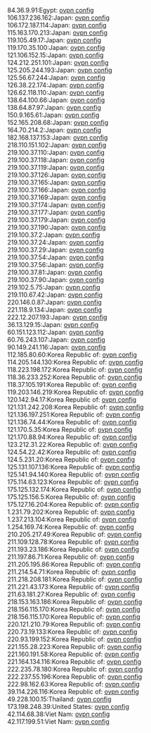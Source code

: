 84.36.9.91:Egypt: [ovpn config](vpn/84_36_9_91.ovpn)  
106.137.236.162:Japan: [ovpn config](vpn/106_137_236_162.ovpn)  
106.172.187.114:Japan: [ovpn config](vpn/106_172_187_114.ovpn)  
115.163.170.213:Japan: [ovpn config](vpn/115_163_170_213.ovpn)  
119.105.49.17:Japan: [ovpn config](vpn/119_105_49_17.ovpn)  
119.170.35.100:Japan: [ovpn config](vpn/119_170_35_100.ovpn)  
121.106.152.15:Japan: [ovpn config](vpn/121_106_152_15.ovpn)  
124.212.251.101:Japan: [ovpn config](vpn/124_212_251_101.ovpn)  
125.205.244.193:Japan: [ovpn config](vpn/125_205_244_193.ovpn)  
125.56.67.244:Japan: [ovpn config](vpn/125_56_67_244.ovpn)  
126.38.22.174:Japan: [ovpn config](vpn/126_38_22_174.ovpn)  
126.62.118.110:Japan: [ovpn config](vpn/126_62_118_110.ovpn)  
138.64.100.66:Japan: [ovpn config](vpn/138_64_100_66.ovpn)  
138.64.87.97:Japan: [ovpn config](vpn/138_64_87_97.ovpn)  
150.9.165.61:Japan: [ovpn config](vpn/150_9_165_61.ovpn)  
152.165.208.68:Japan: [ovpn config](vpn/152_165_208_68.ovpn)  
164.70.214.2:Japan: [ovpn config](vpn/164_70_214_2.ovpn)  
182.168.137.153:Japan: [ovpn config](vpn/182_168_137_153.ovpn)  
218.110.151.102:Japan: [ovpn config](vpn/218_110_151_102.ovpn)  
219.100.37.110:Japan: [ovpn config](vpn/219_100_37_110.ovpn)  
219.100.37.118:Japan: [ovpn config](vpn/219_100_37_118.ovpn)  
219.100.37.119:Japan: [ovpn config](vpn/219_100_37_119.ovpn)  
219.100.37.126:Japan: [ovpn config](vpn/219_100_37_126.ovpn)  
219.100.37.165:Japan: [ovpn config](vpn/219_100_37_165.ovpn)  
219.100.37.166:Japan: [ovpn config](vpn/219_100_37_166.ovpn)  
219.100.37.169:Japan: [ovpn config](vpn/219_100_37_169.ovpn)  
219.100.37.174:Japan: [ovpn config](vpn/219_100_37_174.ovpn)  
219.100.37.177:Japan: [ovpn config](vpn/219_100_37_177.ovpn)  
219.100.37.179:Japan: [ovpn config](vpn/219_100_37_179.ovpn)  
219.100.37.190:Japan: [ovpn config](vpn/219_100_37_190.ovpn)  
219.100.37.2:Japan: [ovpn config](vpn/219_100_37_2.ovpn)  
219.100.37.24:Japan: [ovpn config](vpn/219_100_37_24.ovpn)  
219.100.37.29:Japan: [ovpn config](vpn/219_100_37_29.ovpn)  
219.100.37.54:Japan: [ovpn config](vpn/219_100_37_54.ovpn)  
219.100.37.56:Japan: [ovpn config](vpn/219_100_37_56.ovpn)  
219.100.37.81:Japan: [ovpn config](vpn/219_100_37_81.ovpn)  
219.100.37.90:Japan: [ovpn config](vpn/219_100_37_90.ovpn)  
219.102.5.75:Japan: [ovpn config](vpn/219_102_5_75.ovpn)  
219.110.67.42:Japan: [ovpn config](vpn/219_110_67_42.ovpn)  
220.146.0.87:Japan: [ovpn config](vpn/220_146_0_87.ovpn)  
221.118.9.134:Japan: [ovpn config](vpn/221_118_9_134.ovpn)  
222.12.207.193:Japan: [ovpn config](vpn/222_12_207_193.ovpn)  
36.13.129.15:Japan: [ovpn config](vpn/36_13_129_15.ovpn)  
60.151.123.112:Japan: [ovpn config](vpn/60_151_123_112.ovpn)  
60.76.243.107:Japan: [ovpn config](vpn/60_76_243_107.ovpn)  
90.149.241.116:Japan: [ovpn config](vpn/90_149_241_116.ovpn)  
112.185.80.60:Korea Republic of: [ovpn config](vpn/112_185_80_60.ovpn)  
114.205.144.130:Korea Republic of: [ovpn config](vpn/114_205_144_130.ovpn)  
118.223.198.172:Korea Republic of: [ovpn config](vpn/118_223_198_172.ovpn)  
118.36.233.252:Korea Republic of: [ovpn config](vpn/118_36_233_252.ovpn)  
118.37.105.191:Korea Republic of: [ovpn config](vpn/118_37_105_191.ovpn)  
119.203.146.219:Korea Republic of: [ovpn config](vpn/119_203_146_219.ovpn)  
120.142.94.17:Korea Republic of: [ovpn config](vpn/120_142_94_17.ovpn)  
121.131.242.208:Korea Republic of: [ovpn config](vpn/121_131_242_208.ovpn)  
121.136.197.251:Korea Republic of: [ovpn config](vpn/121_136_197_251.ovpn)  
121.136.74.44:Korea Republic of: [ovpn config](vpn/121_136_74_44.ovpn)  
121.170.5.35:Korea Republic of: [ovpn config](vpn/121_170_5_35.ovpn)  
121.170.88.94:Korea Republic of: [ovpn config](vpn/121_170_88_94.ovpn)  
123.212.31.22:Korea Republic of: [ovpn config](vpn/123_212_31_22.ovpn)  
124.54.22.42:Korea Republic of: [ovpn config](vpn/124_54_22_42.ovpn)  
124.5.231.20:Korea Republic of: [ovpn config](vpn/124_5_231_20.ovpn)  
125.131.107.136:Korea Republic of: [ovpn config](vpn/125_131_107_136.ovpn)  
125.141.94.140:Korea Republic of: [ovpn config](vpn/125_141_94_140.ovpn)  
175.114.63.123:Korea Republic of: [ovpn config](vpn/175_114_63_123.ovpn)  
175.125.132.174:Korea Republic of: [ovpn config](vpn/175_125_132_174.ovpn)  
175.125.156.5:Korea Republic of: [ovpn config](vpn/175_125_156_5.ovpn)  
175.127.16.204:Korea Republic of: [ovpn config](vpn/175_127_16_204.ovpn)  
1.231.79.202:Korea Republic of: [ovpn config](vpn/1_231_79_202.ovpn)  
1.237.213.104:Korea Republic of: [ovpn config](vpn/1_237_213_104.ovpn)  
1.254.169.74:Korea Republic of: [ovpn config](vpn/1_254_169_74.ovpn)  
210.205.217.49:Korea Republic of: [ovpn config](vpn/210_205_217_49.ovpn)  
211.109.128.78:Korea Republic of: [ovpn config](vpn/211_109_128_78.ovpn)  
211.193.23.186:Korea Republic of: [ovpn config](vpn/211_193_23_186.ovpn)  
211.197.86.71:Korea Republic of: [ovpn config](vpn/211_197_86_71.ovpn)  
211.205.195.86:Korea Republic of: [ovpn config](vpn/211_205_195_86.ovpn)  
211.214.54.71:Korea Republic of: [ovpn config](vpn/211_214_54_71.ovpn)  
211.218.208.181:Korea Republic of: [ovpn config](vpn/211_218_208_181.ovpn)  
211.221.43.173:Korea Republic of: [ovpn config](vpn/211_221_43_173.ovpn)  
211.63.181.27:Korea Republic of: [ovpn config](vpn/211_63_181_27.ovpn)  
218.153.163.186:Korea Republic of: [ovpn config](vpn/218_153_163_186.ovpn)  
218.156.115.170:Korea Republic of: [ovpn config](vpn/218_156_115_170.ovpn)  
218.156.115.170:Korea Republic of: [ovpn config](vpn/218_156_115_170.ovpn)  
220.121.210.79:Korea Republic of: [ovpn config](vpn/220_121_210_79.ovpn)  
220.73.19.133:Korea Republic of: [ovpn config](vpn/220_73_19_133.ovpn)  
220.93.199.152:Korea Republic of: [ovpn config](vpn/220_93_199_152.ovpn)  
221.155.28.223:Korea Republic of: [ovpn config](vpn/221_155_28_223.ovpn)  
221.160.191.58:Korea Republic of: [ovpn config](vpn/221_160_191_58.ovpn)  
221.164.134.116:Korea Republic of: [ovpn config](vpn/221_164_134_116.ovpn)  
222.235.78.180:Korea Republic of: [ovpn config](vpn/222_235_78_180.ovpn)  
222.237.55.196:Korea Republic of: [ovpn config](vpn/222_237_55_196.ovpn)  
222.98.162.63:Korea Republic of: [ovpn config](vpn/222_98_162_63.ovpn)  
39.114.226.116:Korea Republic of: [ovpn config](vpn/39_114_226_116.ovpn)  
49.228.100.15:Thailand: [ovpn config](vpn/49_228_100_15.ovpn)  
173.198.248.39:United States: [ovpn config](vpn/173_198_248_39.ovpn)  
42.114.68.38:Viet Nam: [ovpn config](vpn/42_114_68_38.ovpn)  
42.117.199.51:Viet Nam: [ovpn config](vpn/42_117_199_51.ovpn)  
